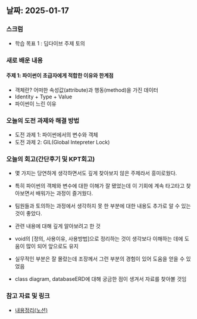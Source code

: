 
## 날짜: 2025-01-17

### 스크럼
- 학습 목표 1 : 딥다이브 주제 토의

### 새로 배운 내용
#### 주제 1:  파이썬이 초급자에게 적합한 이유와 한계점
- 객체란? 어떠한 속성값(attribute)과 행동(method)을 가진 데이터
- Identity + Type + Value
- 파이썬이 느린 이유

### 오늘의 도전 과제와 해결 방법
- 도전 과제 1: 파이썬에서의 변수와 객체
- 도전 과제 2: GIL(Global Intepreter Lock)

### 오늘의 회고(간단후기 및 KPT회고)
- 몇 가지는 당연하게 생각하면서도 깊게 찾아보지 않은 주제라서 흥미로웠다.
- 특히 파이썬의 객체와 변수에 대한 이해가 잘 됐었는데 이 기회에 계속 타고타고 찾아보면서 배워가는 과정이 즐거웠다.
- 팀원들과 토의하는 과정에서 생각하지 못 한 부분에 대한 내용도 추가로 알 수 있는 것이 좋았다.

- 관련 내용에 대해 깊게 알아보려고 한 것
- void의 [정의, 사용이유, 사용방법]으로 정리하는 것이 생각보다 이해하는 데에 도움이 많이 되어 앞으로도 유지
- 실무적인 부분은 잘 몰랐는데 조장께서 그런 부분의 경험이 있어 도움을 얻을 수 있었음
- class diagram, databaseERD에 대해 궁금한 점이 생겨서 자료를 찾아볼 것임

### 참고 자료 및 링크
- [내용정리(노션)](https://www.notion.so/250124-1-18475a6ebc0a809a8ad3e33483e74ce9?pvs=4)
